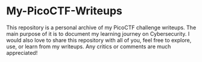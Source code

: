 # My-PicoCTF-Writeups
This repository is a personal archive of my PicoCTF challenge writeups. The main purpose of it is to document my learning journey on Cybersecurity. I would also love to share this repository with all of you, feel free to explore, use, or learn from my writeups. Any critics or comments are much appreciated!
